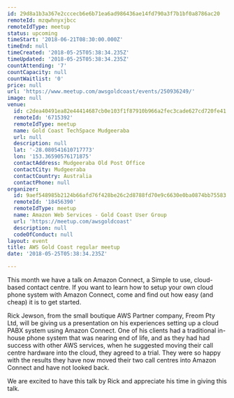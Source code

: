 ```yaml
---
id: 29d8a1b3a367e2cccecb6e6b71ea6ad986436ae14fd790a3f7b1bf0a8786ac20
remoteId: mzqwhnyxjbcc
remoteIdType: meetup
status: upcoming
timeStart: '2018-06-21T08:30:00.000Z'
timeEnd: null
timeCreated: '2018-05-25T05:38:34.235Z'
timeUpdated: '2018-05-25T05:38:34.235Z'
countAttending: '7'
countCapacity: null
countWaitlist: '0'
price: null
url: 'https://www.meetup.com/awsgoldcoast/events/250936249/'
image: null
venue:
  id: c2dea40491ea82e44414687cb0e103f1f87910b966a2fec3cade627cd720fe41
  remoteId: '6715392'
  remoteIdType: meetup
  name: Gold Coast TechSpace Mudgeeraba
  url: null
  description: null
  lat: '-28.080541610717773'
  lon: '153.36590576171875'
  contactAddress: Mudgeeraba Old Post Office
  contactCity: Mudgeeraba
  contactCountry: Australia
  contactPhone: null
organizer:
  id: 9aef548985b2124b66afd76f428be26c2d8788fd70e9c6630e0ba0874bb75583
  remoteId: '18456390'
  remoteIdType: meetup
  name: Amazon Web Services - Gold Coast User Group
  url: 'https://meetup.com/awsgoldcoast'
  description: null
  codeOfConduct: null
layout: event
title: AWS Gold Coast regular meetup
date: '2018-05-25T05:38:34.235Z'

---
```

<p>This month we have a talk on Amazon Connect, a Simple to use, cloud-based contact centre. If you want to learn how to setup your own cloud phone system with Amazon Connect, come and find out how easy (and cheap) it is to get started.</p> <p>Rick Jewson, from the small boutique AWS Partner company, Freom Pty Ltd, will be giving us a presentation on his experiences setting up a cloud PABX system using Amazon Connect. One of his clients had a traditional in-house phone system that was nearing end of life, and as they had had success with other AWS services, when he suggested moving their call centre hardware into the cloud, they agreed to a trial. They were so happy with the results they have now moved their two call centres into Amazon Connect and have not looked back.</p> <p>We are excited to have this talk by Rick and appreciate his time in giving this talk.</p>
